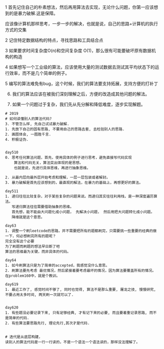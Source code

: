  1 首先记住自己的朴素想法，然后再用算法去实现，无论什么问题，你第一应该想到的是暴力破解.这是保障。

应该像计算机那样思考，一步一步的解决，也就是说，自己的思路+计算机的执行方式的交集

 2 记住特定数据结构的特点，寻找思路和工具结合点

 3 如果要求时间复杂度O(n)和空间复杂度 O(1)，那么很有可能要破坏原有数据机构的构造

4 如果想写一个工业级的算法，应该使用大量的测试数据去测试其平均状态下的运行效率，而不是几个简单的例子。 

5 编写的算法难免有bug，这个时候，我们的算法要支持拓展，支持方便的打补丁

6. 我们的算法应该在被我们深刻理解之后，方便的改造成其他问题的解法。





1. 如果一个问题过于复杂，我们先从先分解和降低难度，逐步实现解题。

```
# 2019
# 如何读懂别人的算法代码?
3. 不管怎么样, 先自己试试暴力破解. 
1. 先放下自己的固有思路, 不要用自己的思路去套, 去检验别人的思路.  
2. 画图体会, 一图胜千言.  
4. 积极证伪.


day510
0. 思考任何算法问题，首先，使用具体的例子进行思考，避免直接写代码实现  
    算法和代码无关，算法突出体现的是思想。  
    也就是说，先进行具体思维，再进行抽象思维。

2. 从最内层向最外层开始考虑和理解，一层一层包装或者解封。
3. 暴力破解是首先应该想到的，最直观的解法，在暴力的基础上，再想更好的算法。

day511
1. 递归往往比较复杂，对于某些复杂的问题来说。而递归其实往往利用栈，是一种深度遍历算法。  
   写递归算法往往需要借助抽象的思维。  
   首先想，能不能由大问题化成小问题， 先解决小问题， 然后用把大问题转化成小问题。  
   降维就是这个意思。

day63
1. 调整一个刷leetcode的思路，并不需要把所有的题都刷完，只需要挑一些重要的经典的做一下，何必想刷完所有的题呢？  
完全没有这个必要  
为了刷题而刷题的想法早日断了吧  
算法的思维最为关键，而非具体的代码。  

day64
1. 如今刷算法只是为了简单的accepted，我感觉没什么意思。
2. 刷算法要先考虑 最优情况，然后紧接着要考虑最坏的情况，因为算法要覆盖所有的情况。 在problem160中，就是个教训。

day619
1. 最近工作了, 感觉时间不够了, 同时也觉得, 算法不是那么重要, 屠龙之技, 慢慢研究, 不要占用太多时间, 两天刷一次就可以了. 


day620
1. 有些题没必要记录下来, 只有足够经典, 才有记下来的必要, 而且要着重记录思路, 而不是简单的代码.  
2. 有些算法要思路先行, 理论先行,其次才是代码.  


# 迭代是从底层构建，
读别人的算法代码是一行一行读的，不是一个语法一个语法读的，那样没法理解了。
```



